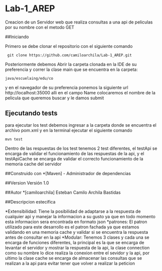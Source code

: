 # Lab-1_AREP

Creacion de un Servidor web que realiza consultas a una api de peliculas por su nombre con el metodo GET

##Iniciando

Primero se debe clonar el repositorio con el siguiente comando 

```
 git clone https://github.com/camiloarchila/Lab-1_AREP.git
```

Posteriormente debemos Abrir la carpeta clonada en la IDE de su preferencia y correr la clase main que se encuentra en la carpeta:

```
java/escuelaing/edu/co
```

y en el navegador de su preferencia ponemos la siguiente url http://localhost:35000 alli en el campo Name colocaremos el nombre de la pelicula que queremos buscar y le damos submit

## Ejecutando tests

para ejecutar los test debemos ingresar a la carpeta donde se encuentra el archivo pom.xml y en la terminal ejecutar el siguiente comando

```
mvn test
```
Dentro de las respuestas de los test tenemos 2 test diferentes, el testApi se encarga de validar el funcionamiento de las respuestas de la api, y el testApiCache se encarga de validar el correcto funcionamiento de la memoria cache del servidor

##Construido con 
*[Maven] - Administrador de dependencias

##Version 
Versión 1.0

##Autor
*[camiloarchila] Esteban Camilo Archila Bastidas 

##Descripcion estecifica

*Extensibilidad: Tiene la posibilidad de adaptarse a la respuesta de cualquier api y manejar la informacion a su gusto ya que en todo momento esta informacion sera encontrada en formato json 
*patrones: El patron utilizado para este desarrollo es el patron fachada ya que estamos validando en una memoria cache y validar si se encuentra la respuesta antes de consultar en la api
*Modular: Tenemos 3 clases y cada una se encarga de funciones diferentes, la principal es la que se encarga de levantar el servidor y mostrar la respuesta de la api, la clase connection como su nombre lo dice realiza la conexion entre el sevidor y la api, por ultimo la clase cache se encarga de almacenar las consultas que se realizan a la api para evitar tener que volver a realizar la peticion
